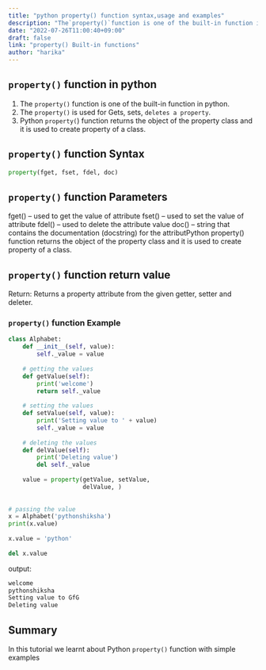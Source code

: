 ```yaml
---
title: "python property() function syntax,usage and examples"
description: "The`property()`function is one of the built-in function in python"
date: "2022-07-26T11:00:40+09:00"
draft: false
link: "property() Built-in functions"
author: "harika"
---
```


## `property()` function  in python

1. The `property()` function is one of the built-in function in python.
2. The `property()` is used for Gets, sets, `deletes a property`.
3. Python `property(`) function returns the object of the property class and it is used to create property of a class. 

## `property()` function Syntax

```python
property(fget, fset, fdel, doc)
```
## `property()` function  Parameters 

fget() – used to get the value of attribute
fset() – used to set the value of attribute
fdel() – used to delete the attribute value
doc() – string that contains the documentation (docstring) for the attributPython property() function returns the object of the property class and it is used to create property of a class. 

## `property()` function return value

Return: Returns a property attribute from the given getter, setter and deleter.

### `property()` function Example

```python
class Alphabet:
    def __init__(self, value):
        self._value = value
 
    # getting the values
    def getValue(self):
        print('welcome')
        return self._value
 
    # setting the values
    def setValue(self, value):
        print('Setting value to ' + value)
        self._value = value
 
    # deleting the values
    def delValue(self):
        print('Deleting value')
        del self._value
 
    value = property(getValue, setValue,
                     delValue, )
 
 
# passing the value
x = Alphabet('pythonshiksha')
print(x.value)
 
x.value = 'python'
 
del x.value
```
output:

```python
welcome
pythonshiksha
Setting value to GfG
Deleting value
```
## Summary
In this tutorial we learnt about Python `property()` function with simple examples
    